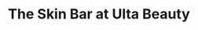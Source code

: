 ---
title: "The Skin Bar at Ulta Beauty"
url: /chicago/the-skin-bar-at-ulta-beauty-north-michigan-avenue/
shop: Kosmetik
---